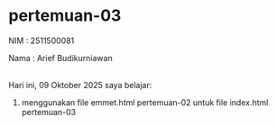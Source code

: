 # pertemuan-03

NIM : 2511500081<br>

Nama : Arief Budikurniawan<br><br>

Hari ini, 09 Oktober 2025 saya belajar:
<ol>
  <li>menggunakan file emmet.html pertemuan-02 untuk file index.html pertemuan-03</li>
</ol>